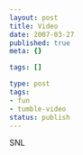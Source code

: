 ```yaml
---
layout: post
title: Video
date: 2007-03-27
published: true
meta: {}

tags: []

type: post
tags:
- fun
- tumble-video
status: publish
---
```



SNL

